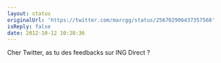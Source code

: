 ```yaml
---
layout: status
originalUrl: 'https://twitter.com/marcgg/status/256702906437357568'
isReply: false
date: 2012-10-12 10:28:36
---
```


Cher Twitter, as tu des feedbacks sur ING Direct ?
